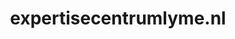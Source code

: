 ---
layout: post
title:  "expertisecentrumlyme.nl"
internal_url:  "/dutchgov/expertisecentrumlyme.nl.html"
categories: dutchgov
---